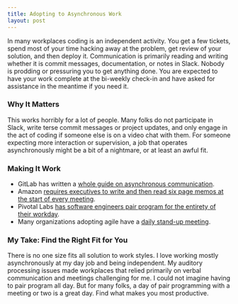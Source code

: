 ```yaml
---
title: Adopting to Asynchronous Work
layout: post
---
```

In many workplaces coding is  an independent activity. You get a few tickets, spend most of your time hacking away at the problem, get review of your solution, and then deploy it. Communication is primarily reading and writing whether it is commit messages, documentation, or notes in Slack. Nobody is prodding or pressuring you to get anything done. You are expected to have your work complete at the bi-weekly check-in and have asked for assistance in the meantime if you need it.

### Why It Matters
This works horribly for a lot of people. Many folks do not participate in Slack, write terse commit messages or project updates, and only engage in the act of coding if someone else is on a video chat with them. For someone expecting more interaction or supervision, a job that operates asynchronously might be a bit of a nightmare, or at least an awful fit.


### Making It Work
* GitLab has written a [whole guide on asynchronous communication](https://about.gitlab.com/handbook/communication/).
* Amazon [requires executives to write and then read six page memos at the start of every meeting](https://www.cnbc.com/2018/04/23/what-jeff-bezos-learned-from-requiring-6-page-memos-at-amazon.html).
* Pivotal Labs [has software engineers pair program for the entirety of their workday](https://review.firstround.com/Why-Every-Startup-Should-Pair-Program).
* Many organizations adopting agile have a [daily stand-up meeting](https://www.atlassian.com/agile/scrum/standups).

### My Take: Find the Right Fit for You
There is no one size fits all solution to work styles. I love working mostly asynchronously at my day job and being independent. My auditory processing issues made workplaces that relied primarily on verbal communication and meetings challenging for me. I could not imagine having to pair program all day. But for many folks, a day of pair programming with a meeting or two is a great day. Find what makes you most productive.
